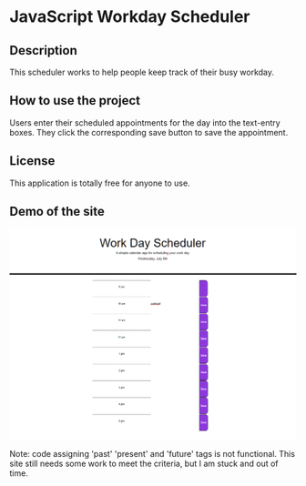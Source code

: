 # JavaScript Workday Scheduler

## Description
This scheduler works to help people keep track of their busy workday.

## How to use the project
Users enter their scheduled appointments for the day into the text-entry boxes. They click the corresponding save button to save the appointment. 

## License
This application is totally free for anyone to use. 

## Demo of the site
<img src="./assets/demo-image.png">

Note: code assigning 'past' 'present' and 'future' tags is not functional. This site still needs some work to meet the criteria, but I am stuck and out of time.